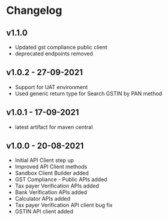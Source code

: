 # Changelog

## v1.1.0
* Updated gst compliance public client
* deprecated endpoints removed

## v1.0.2 - 27-09-2021
* Support for UAT environment
* Used generic return type for Search GSTIN by PAN method

## v1.0.1 - 17-09-2021
*  latest artifact for maven central

## v1.0.0 - 20-08-2021
* Initial API Client step up
* Improved API Client methods
* Sandbox Client Builder added
* GST Compliance - Public APIs added
* Tax payer Verification  APIs added
* Bank Verification APIs added
* Calculator APIs added
* Tax payer Verification API client bug fix
* GSTIN API client added

